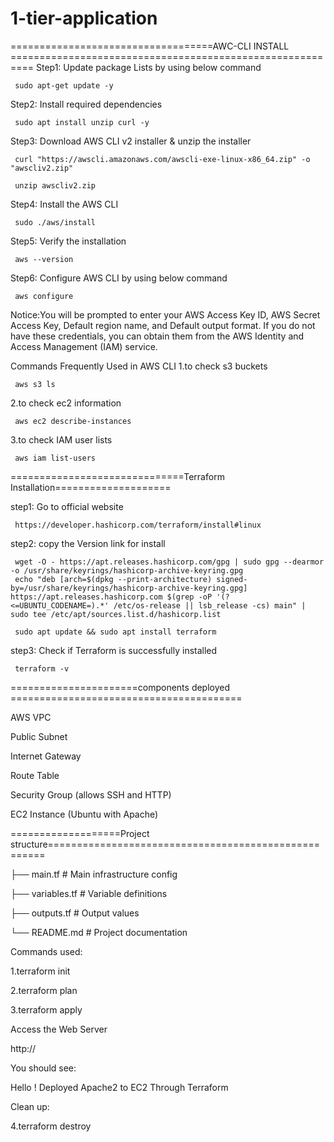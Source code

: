 # 1-tier-application

===================================AWC-CLI INSTALL ==========================================================
Step1: Update package Lists by using below command
     
     sudo apt-get update -y 

Step2: Install required dependencies
     
     sudo apt install unzip curl -y

Step3: Download AWS CLI v2 installer & unzip the installer  
     
     curl "https://awscli.amazonaws.com/awscli-exe-linux-x86_64.zip" -o "awscliv2.zip"
 
     unzip awscliv2.zip

Step4: Install the AWS CLI
     
     sudo ./aws/install

Step5: Verify the installation
     
     aws --version 

Step6: Configure AWS CLI by using below command
     
     aws configure 

Notice:You will be prompted to enter your AWS Access Key ID, AWS Secret Access Key, Default region name, and Default output format. If you do not have these credentials, you can obtain them from the AWS Identity and Access Management (IAM) service.

Commands Frequently Used in AWS CLI
1.to check s3 buckets
     
     aws s3 ls

2.to check ec2 information
     
     aws ec2 describe-instances  

3.to check IAM user lists
     
     aws iam list-users

==============================Terraform Installation====================

step1: Go to official website
     
     https://developer.hashicorp.com/terraform/install#linux 

step2: copy the Version link for install 
     
     wget -O - https://apt.releases.hashicorp.com/gpg | sudo gpg --dearmor -o /usr/share/keyrings/hashicorp-archive-keyring.gpg
     echo "deb [arch=$(dpkg --print-architecture) signed-by=/usr/share/keyrings/hashicorp-archive-keyring.gpg] https://apt.releases.hashicorp.com $(grep -oP '(?<=UBUNTU_CODENAME=).*' /etc/os-release || lsb_release -cs) main" | sudo tee /etc/apt/sources.list.d/hashicorp.list
     
     sudo apt update && sudo apt install terraform  
	 
step3: Check if Terraform is successfully installed
     
     terraform -v 
     
======================components deployed ========================================

AWS VPC

Public Subnet

Internet Gateway

Route Table

Security Group (allows SSH and HTTP)

EC2 Instance (Ubuntu with Apache)

===================Project structure=====================================================

├── main.tf # Main infrastructure config

├── variables.tf # Variable definitions

├── outputs.tf # Output values

└── README.md # Project documentation

Commands used:

1.terraform init

2.terraform plan

3.terraform apply

Access the Web Server

http://

You should see:

Hello ! Deployed Apache2 to EC2 Through Terraform

Clean up:

4.terraform destroy
